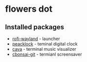 # flowers dot


## Installed packages
- [rofi-wayland](https://github.com/lbonn/rofi) - launcher 
- [peacklock](https://github.com/octobanana/peaclock) - teminal digital clock
- [cava](https://github.com/karlstav/cava) - terminal music visualizer
- [cbonsai-git](https://github.com/mhzawadi/homebrew-cbonsai) - termianl screensaver
